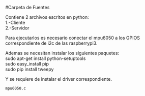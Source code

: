 #Carpeta de Fuentes

Contiene 2 archivos escritos en python:<br />
	1.-Cliente<br />
	2.-Servidor<br />

Para ejecutarlos es necesario conectar el mpu6050 a los GPIOS correspondiente de i2c de las raspberrypi3.<br />

Ademas se necesitan instalar los siguientes paquetes:<br />
	sudo apt-get install python-setuptools <br />
	sudo easy_install pip<br />
	sudo pip install tweepy<br />

Y se requiere de instalar el driver correspondiente.<br />

	mpu6050.c


